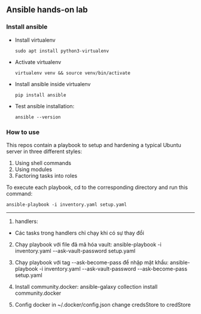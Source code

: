 ## Ansible hands-on lab

### Install ansible

- Install virtualenv
  ```
  sudo apt install python3-virtualenv
  ```

- Activate virtualenv
  ```
  virtualenv venv && source venv/bin/activate
  ```

- Install ansible inside virtualenv
  ```
  pip install ansible
  ```

- Test ansible installation:
  ```
  ansible --version
  ```

### How to use

This repos contain a playbook to setup and hardening a typical Ubuntu server in three different styles:
1. Using shell commands
2. Using modules
3. Factoring tasks into roles

To execute each playbook, cd to the corresponding directory and run this command:

```
ansible-playbook -i inventory.yaml setup.yaml
```


-------------------
1. handlers:
- Các tasks trong handlers chỉ chạy khi có sự thay đổi

2. Chạy playbook với file đã mã hóa vault:
ansible-playbook -i inventory.yaml --ask-vault-password setup.yaml

3. Chạy playbook với tag --ask-become-pass để nhập mật khẩu:
ansible-playbook -i inventory.yaml --ask-vault-password --ask-become-pass setup.yaml

4. Install community.docker:
ansible-galaxy collection install community.docker

5. Config docker
in ~/.docker/config.json change credsStore to credStore